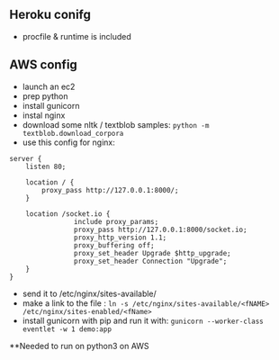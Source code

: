 ## Heroku conifg
* procfile & runtime is included


## AWS config

* launch an ec2
* prep python
* install gunicorn
* instal nginx
* download some nltk / textblob samples: ```python -m textblob.download_corpora```
* use this config for nginx:
```
server {
	listen 80;

	location / {
		proxy_pass http://127.0.0.1:8000/;
	}

	location /socket.io {
                include proxy_params;
                proxy_pass http://127.0.0.1:8000/socket.io;
                proxy_http_version 1.1;
                proxy_buffering off;
                proxy_set_header Upgrade $http_upgrade;
                proxy_set_header Connection "Upgrade";
    }
}
```
* send it to /etc/nginx/sites-available/<fNAME>
* make a link to the file : ```ln -s /etc/nginx/sites-available/<fNAME> /etc/nginx/sites-enabled/<fName>```
* install gunicorn with pip and run it with: ```gunicorn --worker-class eventlet -w 1 demo:app```

**Needed to run on python3 on AWS